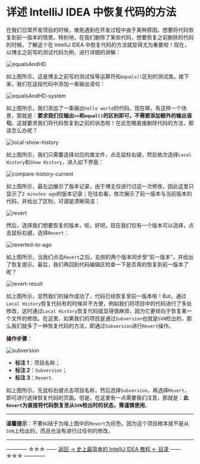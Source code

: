 # 详述 IntelliJ IDEA 中恢复代码的方法

在我们日常开发项目的时候，难免遇到在开发过程中由于某种原因，想要将代码恢复到前一版本的情景。特别地，在我们删除了某些代码，想要恢复之前删除的代码的时候，了解这个在 IntelliJ IDEA 中恢复代码的方法就显得尤为重要啦！现在，以博主之前写的测试代码为例，进行详细的讲解：

![equalsAndHD](../../images/recovery-code/equalsAndHD.png)

如上图所示，这是博主之前写的测试恒等运算符和`equals()`区别的测试类。接下来，我们在这段代码中添加一条输出语句：

![equalsAndHD-system](../../images/recovery-code/equalsAndHD-system.png)

如上图所示，我们添加了一条输出`hello world`的代码。现在嘛，有这样一个场景，那就是：**要求我们仅输出`==`和`equal()`的区别即可，不需要添加额外的输出语句**。这就要求我们将代码恢复到之前的状态啦！在此忽略直接删除代码的方法，那该怎么办呢？

![local-show-history](../../images/recovery-code/local-show-history.png)

如上图所示，我们只需要选择对应的类文件，点击鼠标右键，然后依次选择`Local History`和`Show History`，进入如下界面：

![compare-history-current](../../images/recovery-code/compare-history-current.png)

如上图所示，最左边展示了版本记录，由于博主仅进行过这一次修改，因此这里只显示了`2 minutes ago`的版本记录；在往右看，依次展示了前一版本与当前版本的代码，并给出了区别，可谓是清晰简洁：

![revert](../../images/recovery-code/revert.png)

然后，选择我们想要恢复的版本，呃，好吧，现在我们仅有一个版本可以选择，点击鼠标右键，选择`Revert`：

![reverted-to-ago](../../images/recovery-code/reverted-to-ago.png)

如上图所示，当我们点击`Revert`之后，右侧的两个版本同步至“前一版本”，并给出了恢复提示。最后，我们再回到代码编辑区检查一下是否真的恢复到前一版本了呢？

![revert-result](../../images/recovery-code/revert-result.png)

如上图所示，显然我们的操作成功了，代码已经恢复至前一版本啦！But，通过`Local History`恢复代码有的时候并不方便，例如我们将项目中的代码进行了多处修改，这时通过`Local History`恢复代码就显得很麻烦，因为它更倾向于恢复某一个文件的修改。在这里，如果我们的项目是通过`Subversion`也就是`SVN`检出的，那么我们就多了一种恢复代码的方法，即通过`Subversion`进行`Revert`操作。

**操作步骤**：

![subversion](../../images/recovery-code/subversion.png)

 - **标注 1**：项目名称；
 - **标注 2**：`Subversion`；
 - **标注 3**：`Revert`.

如上图所示，先鼠标右键点击项目名称，然后选择`Subversion`，再选择`Revert`，即可进行选择恢复代码的页面。但是，在这里有一点需要我们注意，那就是：**此`Revert`为直接将代码恢复至从`SVN`检出时的状态，需谨慎使用**。


----------

**温馨提示**：不要纠结于为啥上图中的`Revert`为灰色，因为这个项目根本就不是从`SVN`上检出的，而且也没有进行过任何的修改。

----------
———— ☆☆☆ —— [返回 -> 史上最简单的 IntelliJ IDEA 教程 <- 目录](../../README.md) —— ☆☆☆ ————
